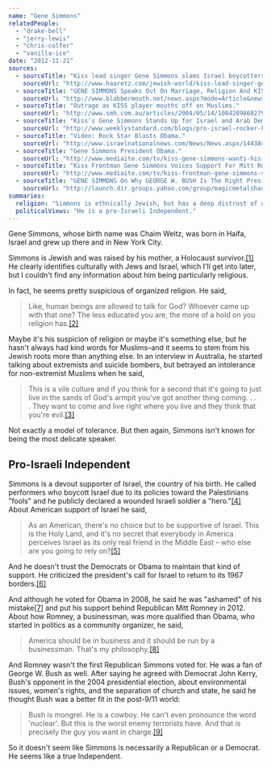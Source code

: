 ```yaml
---
name: "Gene Simmons"
relatedPeople:
  - "drake-bell"
  - "jerry-lewis"
  - "chris-colfer"
  - "vanilla-ice"
date: "2012-11-21"
sources:
  - sourceTitle: "Kiss lead singer Gene Simmons slams Israel boycotters."
    sourceUrl: "http://www.haaretz.com/jewish-world/kiss-lead-singer-gene-simmons-slams-israel-boycotters-1.351197"
  - sourceTitle: "GENE SIMMONS Speaks Out On Marriage, Religion And KISS."
    sourceUrl: "http://www.blabbermouth.net/news.aspx?mode=Article&newsitemID=7146"
  - sourceTitle: "Outrage as KISS player mouths off on Muslims."
    sourceUrl: "http://www.smh.com.au/articles/2004/05/14/1084289868279.html"
  - sourceTitle: "Kiss's Gene Simmons Stands Up for Israel and Arab Democracy Movements."
    sourceUrl: "http://www.weeklystandard.com/blogs/pro-israel-rocker-kiss-s-gene-simmons-stands-israel-and-arab-democracy-movements_555419.html"
  - sourceTitle: "Video: Rock Star Blasts Obama."
    sourceUrl: "http://www.israelnationalnews.com/News/News.aspx/144384#.UKfOrofAdf0"
  - sourceTitle: "Gene Simmons President Obama."
    sourceUrl: "http://www.mediaite.com/tv/kiss-gene-simmons-wants-his-vote-for-obama-back-i-fell-victim-to-the-charm/"
  - sourceTitle: "Kiss Frontman Gene Simmons Voices Support For Mitt Romney, Regrets Voting For Obama In '08."
    sourceUrl: "http://www.mediaite.com/tv/kiss-frontman-gene-simmons-voices-support-for-mitt-romney-regrets-voting-for-obama-in-08/"
  - sourceTitle: "GENE SIMMONS On Why GEORGE W. BUSH Is The Right President For America."
    sourceUrl: "http://launch.dir.groups.yahoo.com/group/magicmetalshack/message/7141?var=1"
summaries:
  religion: "Simmons is ethnically Jewish, but has a deep distrust of organized religion."
  politicalViews: "He is a pro-Israeli Independent."
---
```


Gene Simmons, whose birth name was Chaim Weitz, was born in Haifa, Israel and grew up there and in New York City.

Simmons is Jewish and was raised by his mother, a Holocaust survivor.<a class="source-citation" href="#http%3A%2F%2Fwww.haaretz.com%2Fjewish-world%2Fkiss-lead-singer-gene-simmons-slams-israel-boycotters-1.351197" title="Kiss lead singer Gene Simmons slams Israel boycotters.">[1]</a> He clearly identifies culturally with Jews and Israel, which I'll get into later, but I couldn't find any information about him being particularly religious.

In fact, he seems pretty suspicious of organized religion. He said,

>Like, human beings are allowed to talk for God? Whoever came up with that one? The less educated you are, the more of a hold on you religion has.<a class="source-citation" href="#http%3A%2F%2Fwww.blabbermouth.net%2Fnews.aspx%3Fmode%3DArticle%26newsitemID%3D7146" title="GENE SIMMONS Speaks Out On Marriage, Religion And KISS.">[2]</a>

Maybe it's his suspicion of religion or maybe it's something else, but he hasn't always had kind words for Muslims–and it seems to stem from his Jewish roots more than anything else. In an interview in Australia, he started talking about extremists and suicide bombers, but betrayed an intolerance for non-extremist Muslims when he said,

>This is a vile culture and if you think for a second that it's going to just live in the sands of God's armpit you've got another thing coming. . . . They want to come and live right where you live and they think that you're evil.<a class="source-citation" href="#http%3A%2F%2Fwww.smh.com.au%2Farticles%2F2004%2F05%2F14%2F1084289868279.html" title="Outrage as KISS player mouths off on Muslims.">[3]</a>

Not exactly a model of tolerance. But then again, Simmons isn't known for being the most delicate speaker.


## Pro-Israeli Independent

Simmons is a devout supporter of Israel, the country of his birth. He called performers who boycott Israel due to its policies toward the Palestinians "fools" and he publicly declared a wounded Israeli soldier a "hero."<a class="source-citation" href="#http%3A%2F%2Fwww.haaretz.com%2Fjewish-world%2Fkiss-lead-singer-gene-simmons-slams-israel-boycotters-1.351197" title="Kiss lead singer Gene Simmons slams Israel boycotters.">[4]</a> About American support of Israel he said,

>As an American, there's no choice but to be supportive of Israel. This is the Holy Land, and it's no secret that everybody in America perceives Israel as its only real friend in the Middle East – who else are you going to rely on?<a class="source-citation" href="#http%3A%2F%2Fwww.weeklystandard.com%2Fblogs%2Fpro-israel-rocker-kiss-s-gene-simmons-stands-israel-and-arab-democracy-movements_555419.html" title="Kiss&apos;s Gene Simmons Stands Up for Israel and Arab Democracy Movements.">[5]</a>

And he doesn't trust the Democrats or Obama to maintain that kind of support. He criticized the president's call for Israel to return to its 1967 borders.<a class="source-citation" href="#http%3A%2F%2Fwww.israelnationalnews.com%2FNews%2FNews.aspx%2F144384%23.UKfOrofAdf0" title="Video: Rock Star Blasts Obama.">[6]</a>

And although he voted for Obama in 2008, he said he was "ashamed" of his mistake<a class="source-citation" href="#http%3A%2F%2Fwww.mediaite.com%2Ftv%2Fkiss-gene-simmons-wants-his-vote-for-obama-back-i-fell-victim-to-the-charm%2F" title="Gene Simmons President Obama.">[7]</a> and put his support behind Republican Mitt Romney in 2012. About how Romney, a businessman, was more qualified than Obama, who started in politics as a community organizer, he said,

>America should be in business and it should be run by a businessman. That's my philosophy.<a class="source-citation" href="#http%3A%2F%2Fwww.mediaite.com%2Ftv%2Fkiss-frontman-gene-simmons-voices-support-for-mitt-romney-regrets-voting-for-obama-in-08%2F" title="Kiss Frontman Gene Simmons Voices Support For Mitt Romney, Regrets Voting For Obama In &apos;08.">[8]</a>

And Romney wasn't the first Republican Simmons voted for. He was a fan of George W. Bush as well. After saying he agreed with Democrat John Kerry, Bush's opponent in the 2004 presidential election, about environmental issues, women's rights, and the separation of church and state, he said he thought Bush was a better fit in the post-9/11 world:

>Bush is mongrel. He is a cowboy. He can't even pronounce the word 'nuclear'. But this is the worst enemy terrorists have. And that is precisely the guy you want in charge.<a class="source-citation" href="#http%3A%2F%2Flaunch.dir.groups.yahoo.com%2Fgroup%2Fmagicmetalshack%2Fmessage%2F7141%3Fvar%3D1" title="GENE SIMMONS On Why GEORGE W. BUSH Is The Right President For America.">[9]</a>

So it doesn't seem like Simmons is necessarily a Republican or a Democrat. He seems like a true Independent.